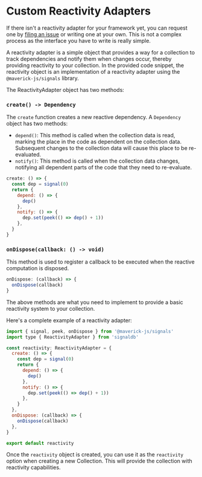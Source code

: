 # Custom Reactivity Adapters

If there isn't a reactivity adapter for your framework yet, you can request one by [filing an issue](https://github.com/maxnowack/signaldb/issues/new) or writing one at your own.
This is not a complex process as the interface you have to write is really simple.

A reactivity adapter is a simple object that provides a way for a collection to track dependencies and notify them when changes occur, thereby providing reactivity to your collection. In the provided code snippet, the reactivity object is an implementation of a reactivity adapter using the `@maverick-js/signals` library.

The ReactivityAdapter object has two methods:

### `create() -> Dependency`

The `create` function creates a new reactive dependency. A `Dependency` object has two methods:

* `depend()`: This method is called when the collection data is read, marking the place in the code as dependent on the collection data. Subsequent changes to the collection data will cause this place to be re-evaluated.
* `notify()`: This method is called when the collection data changes, notifying all dependent parts of the code that they need to re-evaluate.

```js
create: () => {
  const dep = signal(0)
  return {
    depend: () => {
      dep()
    },
    notify: () => {
      dep.set(peek(() => dep() + 1))
    },
  }
}
```


### `onDispose(callback: () -> void)`

This method is used to register a callback to be executed when the reactive computation is disposed.

```js
onDispose: (callback) => {
  onDispose(callback)
}
```

The above methods are what you need to implement to provide a basic reactivity system to your collection.

Here's a complete example of a reactivity adapter:

```js
import { signal, peek, onDispose } from '@maverick-js/signals'
import type { ReactivityAdapter } from 'signaldb'

const reactivity: ReactivityAdapter = {
  create: () => {
    const dep = signal(0)
    return {
      depend: () => {
        dep()
      },
      notify: () => {
        dep.set(peek(() => dep() + 1))
      },
    }
  },
  onDispose: (callback) => {
    onDispose(callback)
  },
}

export default reactivity
```

Once the `reactivity` object is created, you can use it as the `reactivity` option when creating a new Collection. This will provide the collection with reactivity capabilities.

